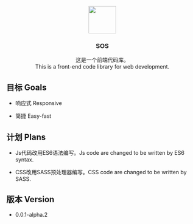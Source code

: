 <p align="center">
  <a href="#">
    <img src="https://cdn.rawgit.com/tatwd/sos/assets/img/sos-logo.svg" height="72">
  </a>
  
  <h3 align="center">SOS</h3>

  <p align="center">
    这是一个前端代码库。<br>
    This is a front-end code library for web development.
  </p>
</p>

## 目标 Goals

  - 响应式 Responsive

  - 简捷 Easy-fast

## 计划 Plans

  - Js代码改用ES6语法编写。Js code are changed to be written by ES6 syntax. 

  - CSS改用SASS预处理器编写。CSS code are changed to be written by SASS.

## 版本 Version

  - 0.0.1-alpha.2